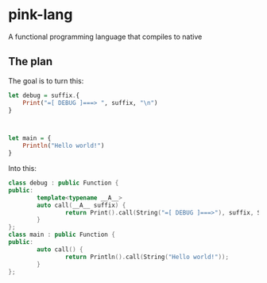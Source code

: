 # pink-lang
A functional programming language that compiles to native

## The plan

The goal is to turn this:
```haskell
let debug = suffix.{
    Print("=[ DEBUG ]===> ", suffix, "\n")
}



let main = {
    Println("Hello world!")
}
```

Into this:

```c++
class debug : public Function {
public:
        template<typename __A__>
        auto call(__A__ suffix) {
                return Print().call(String("=[ DEBUG ]===>"), suffix, String("\n"));
        }
};
class main : public Function {
public:
        auto call() {
                return Println().call(String("Hello world!"));
        }
};
```